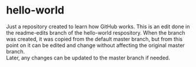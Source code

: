 # hello-world
Just a repository created to learn how GitHub works. This is an edit done in the readme-edits branch of the hello-world respository.
When the branch was created, it was copied from the default master branch, but from this point on it can be edited and change without affecting the original master branch.  
Later, any changes can be updated to the master branch if needed.
